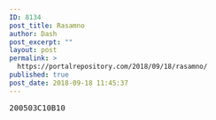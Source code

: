 ```yaml
---
ID: 8134
post_title: Rasamno
author: Dash
post_excerpt: ""
layout: post
permalink: >
  https://portalrepository.com/2018/09/18/rasamno/
published: true
post_date: 2018-09-18 11:45:37
---
```

<pre>200503C10B10</pre>
